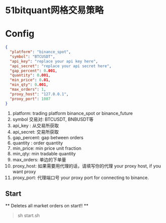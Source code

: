 #  51bitquant网格交易策略

# Config

```json
{
  "platform": "binance_spot",  
  "symbol": "BTCUSDT",
  "api_key": "replace your api key here",
  "api_secret": "replace your api secret here",
  "gap_percent": 0.001,
  "quantity": 0.001,
  "min_price": 0.01,
  "min_qty": 0.001,
  "max_orders": 1,
  "proxy_host": "127.0.0.1",
  "proxy_port": 1087
}

```

1. platform: trading platform binance_spot or binance_future
2. symbol 交易对: BTCUSDT, BNBUSDT等
3. api_key : 从交易所获取
4. api_secret: 交易所获取
5. gap_percent: gap between orders 
6. quantity : order quantity
7. min_price: min price unit fraction   
8. min_qty: min tradable quantity
9. max_orders: 单边的下单量
10. proxy_host: 如果需要用代理的话，请填写你的代理 your proxy host, if you
    want proxy
11. proxy_port: 代理端口号 your proxy port for connecting to binance.


## Start

** Deletes all market orders on start!! **

> sh start.sh 

